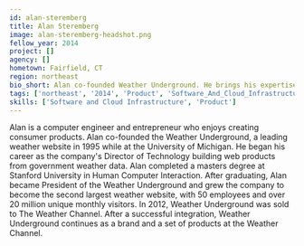 ```yaml
---
id: alan-steremberg
title: Alan Steremberg
image: alan-steremberg-headshot.png
fellow_year: 2014
project: []
agency: []
hometown: Fairfield, CT
region: northeast
bio_short: Alan co-founded Weather Underground. He brings his expertise in CS, weather and consumer product development to the NOAA as a PIF.
tags: ['northeast', '2014', 'Product', 'Software_And_Cloud_Infrastructure']
skills: ['Software and Cloud Infrastructure', 'Product']
---
```


Alan is a computer engineer and entrepreneur who enjoys creating consumer products. Alan co-founded the Weather Underground, a leading weather website in 1995 while at the University of Michigan. He began his career as the company's Director of Technology building web products from government weather data. Alan completed a masters degree at Stanford University in Human Computer Interaction. After graduating, Alan became President of the Weather Underground and grew the company to become the second largest weather website, with 50 employees and over 20 million unique monthly visitors. In 2012, Weather Underground was sold to The Weather Channel. After a successful integration, Weather Underground continues as a brand and a set of products at the Weather Channel.
